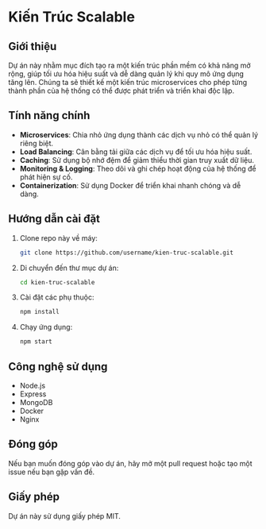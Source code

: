# Kiến Trúc Scalable

## Giới thiệu
Dự án này nhằm mục đích tạo ra một kiến trúc phần mềm có khả năng mở rộng, giúp tối ưu hóa hiệu suất và dễ dàng quản lý khi quy mô ứng dụng tăng lên. Chúng ta sẽ thiết kế một kiến trúc microservices cho phép từng thành phần của hệ thống có thể được phát triển và triển khai độc lập.

## Tính năng chính
- **Microservices**: Chia nhỏ ứng dụng thành các dịch vụ nhỏ có thể quản lý riêng biệt.
- **Load Balancing**: Cân bằng tải giữa các dịch vụ để tối ưu hóa hiệu suất.
- **Caching**: Sử dụng bộ nhớ đệm để giảm thiểu thời gian truy xuất dữ liệu.
- **Monitoring & Logging**: Theo dõi và ghi chép hoạt động của hệ thống để phát hiện sự cố.
- **Containerization**: Sử dụng Docker để triển khai nhanh chóng và dễ dàng.

## Hướng dẫn cài đặt
1. Clone repo này về máy:
   ```bash
   git clone https://github.com/username/kien-truc-scalable.git
   ```
2. Di chuyển đến thư mục dự án:
   ```bash
   cd kien-truc-scalable
   ```
3. Cài đặt các phụ thuộc:
   ```bash
   npm install
   ```
4. Chạy ứng dụng:
   ```bash
   npm start
   ```

## Công nghệ sử dụng
- Node.js
- Express
- MongoDB
- Docker
- Nginx

## Đóng góp
Nếu bạn muốn đóng góp vào dự án, hãy mở một pull request hoặc tạo một issue nếu bạn gặp vấn đề.

## Giấy phép
Dự án này sử dụng giấy phép MIT.
